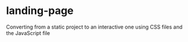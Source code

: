 # landing-page
Converting from a static project to an interactive one using CSS files and the JavaScript file
